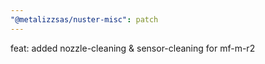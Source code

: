 ```yaml
---
"@metalizzsas/nuster-misc": patch
---
```


feat: added nozzle-cleaning & sensor-cleaning for mf-m-r2
